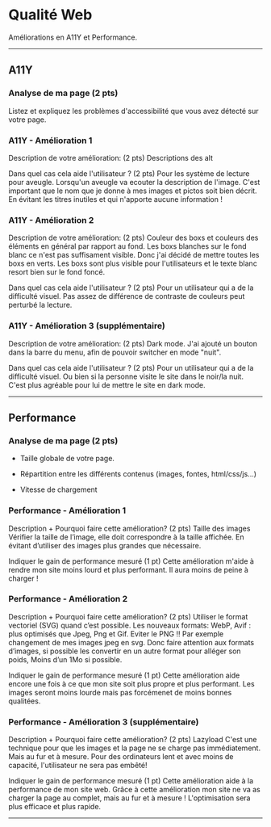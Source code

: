 # Qualité Web

Améliorations en A11Y et Performance.

---

## A11Y

### Analyse de ma page (2 pts)

Listez et expliquez les problèmes d'accessibilité que vous avez détecté sur votre page.

### A11Y - Amélioration 1

Description de votre amélioration: (2 pts)
Descriptions des alt

Dans quel cas cela aide l'utilisateur ? (2 pts)
Pour les système de lecture pour aveugle. Lorsqu'un aveugle va ecouter la description de l'image. C'est important que le nom que je donne à mes images et pictos soit bien décrit. En évitant les titres inutiles et qui n'apporte aucune information ! 

### A11Y - Amélioration 2

Description de votre amélioration: (2 pts)
Couleur des boxs et couleurs des éléments en général par rapport au fond.
Les boxs blanches sur le fond blanc ce n'est pas suffisament visible. Donc j'ai décidé de mettre toutes les boxs en verts. Les boxs sont plus visible pour l'utilisateurs et le texte blanc resort bien sur le fond foncé.

Dans quel cas cela aide l'utilisateur ? (2 pts)
Pour un utilisateur qui a de la difficulté visuel. 
Pas assez de différence de contraste de couleurs peut perturbé la lecture.

### A11Y - Amélioration 3 (supplémentaire)

Description de votre amélioration: (2 pts)
Dark mode. J'ai ajouté un bouton dans la barre du menu, afin de pouvoir switcher en mode "nuit".

Dans quel cas cela aide l'utilisateur ? (2 pts)
Pour un utilisateur qui a de la difficulté visuel. Ou bien si la personne visite le site dans le noir/la nuit. C'est plus agréable pour lui de mettre le site en dark mode.

---

## Performance

### Analyse de ma page (2 pts)

- Taille globale de votre page.

- Répartition entre les différents contenus (images, fontes, html/css/js...)

- Vitesse de chargement

### Performance - Amélioration 1

Description + Pourquoi faire cette amélioration? (2 pts)
Taille des images
Vérifier la taille de l’image, elle doit correspondre à la taille affichée. En évitant d’utiliser des images plus grandes que nécessaire.

Indiquer le gain de performance mesuré (1 pt)
Cette amélioration m'aide à rendre mon site moins lourd et plus performant. Il aura moins de peine à charger !

### Performance - Amélioration 2

Description + Pourquoi faire cette amélioration? (2 pts)
Utiliser le format vectoriel (SVG) quand c’est possible.
Les nouveaux formats: WebP, Avif : plus optimisés que Jpeg, Png et Gif. Eviter le PNG !!
Par exemple changement de mes images jpeg en svg.
Donc faire attention aux formats d’images, si possible les convertir en un autre format pour alléger son poids, Moins d’un 1Mo si possible.

Indiquer le gain de performance mesuré (1 pt)
Cette amélioration aide encore une fois à ce que mon site soit plus propre et plus performant. Les images seront moins lourde mais pas forcémenet de moins bonnes qualitées.

### Performance - Amélioration 3 (supplémentaire)

Description + Pourquoi faire cette amélioration? (2 pts)
Lazyload
C'est une technique pour que les images et la page ne se charge pas immédiatement. Mais au fur et à mesure. Pour des ordinateurs lent et avec moins de capacité, l'utilisateur ne sera pas embêté!

Indiquer le gain de performance mesuré (1 pt)
Cette amélioration aide à la performance de mon site web. Grâce à cette amélioration mon site ne va as charger la page au complet, mais au fur et à mesure ! L'optimisation sera plus efficace et plus rapide.

---
